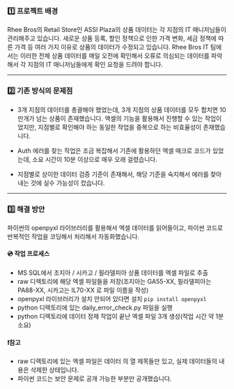### 1️⃣ 프로젝트 배경

Rhee Bros의 Retail Store인 ASSI Plaza의 상품 데이터는 각 지점의 IT 매니저님들이 관리해주고 있습니다. 새로운 상품 등록, 할인 정책으로 인한 가격 변화, 세금 정책에 따른 가격 등 여러 가지 이유로 상품의 데이터가 수정되고 있습니다. Rhee Bros IT 팀에서는 이러한 전체 상품 데이터를 매일 오전에 확인해서 오류로 의심되는 데이터를 파악해서 각 지점의 IT 매니저님들에게 확인 요청을 드려야 합니다.

<hr>

### 2️⃣ 기존 방식의 문제점
- 3개 지점의 데이터를 총괄해야 했었는데, 3개 지점의 상품 데이터를 모두 합치면 10만개가 넘는 상품이 존재했습니다. 액셀의 기능을 활용해서 진행할 수 있는 작업이었지만, 지점별로 확인해야 하는 동일한 작업을 중복으로 하는 비효율성이 존재했습니다.

- Auth 에러를 찾는 작업은 조금 복잡해서 기존에 활용하던 엑셀 매크로 코드가 있었는데, 소요 시간이 10분 이상으로 매우 오래 걸렸습니다.

- 지점별로 상이한 데이터 검증 기준이 존재해서, 해당 기준을 숙지해서 에러를 찾아내는 것에 실수 가능성이 컸습니다.

<hr>

### 3️⃣ 해결 방안

파이썬의 openpyxl 라이브러리를 활용해서 엑셀 데이터를 읽어들이고, 파이썬 코드로 반복적인 작업을 코딩해서 처리해서 자동화했습니다.

#### 💿 작업 프로세스 
- MS SQL에서 조지아 / 시카고 / 필라델피아 상품 데이터를 엑셀 파일로 추출
- raw 디렉토리에 해당 엑셀 파일들을 저장(조지아는 GA55-XX, 필라델피아는 PA88-XX, 시카고는 IL70-XX 로 파일 이름을 작성)
- openpyxl 라이브러리가 설치 안되어 있다면 설치
  ```pip install openpyxl```
- python 디렉토리에 있는 daily_error_check.py 파일을 실행
- python 디렉토리에 데이터 정제 작업이 끝난 엑셀 파일 3개 생성(작업 시간 약 1분 소요)

#### ❗참고
- raw 디렉토리에 있는 엑셀 파일은 데이터 의 열 제목들만 있고, 실제 데이터들의 내용은 삭제한 상태입니다.
- 파이썬 코드는 보안 문제로 공개 가능한 부분만 공개했습니다.